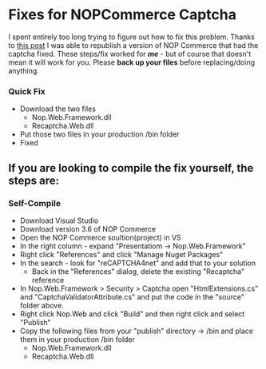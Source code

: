 # Fixes for NOPCommerce Captcha
I spent entirely too long trying to figure out how to fix this problem. Thanks to [this post](https://www.nopcommerce.com/boards/t/33692/support-for-new-version-recaptcha-v2.aspx#139455) I was able to republish a version of NOP Commerce that had the captcha fixed. These steps/fix worked for ***me*** - but of course that doesn't mean it will work for you. Please **back up your files** before replacing/doing anything.

### Quick Fix
- Download the two files
  - Nop.Web.Framework.dll
  - Recaptcha.Web.dll
- Put those two files in your production /bin folder
- Fixed


## If you are looking to compile the fix yourself, the steps are:
### Self-Compile
  - Download Visual Studio
  - Download version 3.6 of NOP Commerce
  - Open the NOP Commerce soultion(project) in VS
  - In the right column - expand "Presentatiom -> Nop.Web.Framework"
  - Right click "References" and click "Manage Nuget Packages"
  - In the search - look for "reCAPTCHA4net" and add that to your solution
    - Back in the "References" dialog, delete the existing "Recaptcha" reference
  - In Nop.Web.Framework > Security > Captcha open "HtmlExtensions.cs" and "CaptchaValidatorAttribute.cs" and put the code in the "source" folder above.
  - Right click Nop.Web and click "Build" and then right click and select "Publish"
  - Copy the following files from your "publish" directory -> /bin and place them in your production /bin folder
    - Nop.Web.Framework.dll
    - Recaptcha.Web.dll
